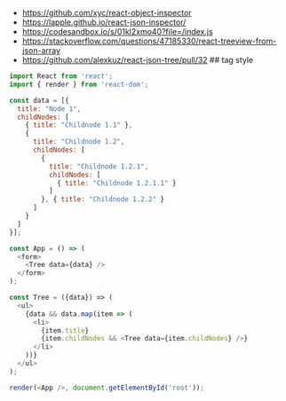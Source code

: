 - https://github.com/xyc/react-object-inspector
- https://lapple.github.io/react-json-inspector/
- https://codesandbox.io/s/01kl2xmo40?file=/index.js
- https://stackoverflow.com/questions/47185330/react-treeview-from-json-array
- https://github.com/alexkuz/react-json-tree/pull/32 ## tag style
```javascript
import React from 'react';
import { render } from 'react-dom';

const data = [{
  title: "Node 1",
  childNodes: [
    { title: "Childnode 1.1" },
    {
      title: "Childnode 1.2",
      childNodes: [
        {
          title: "Childnode 1.2.1",
          childNodes: [
            { title: "Childnode 1.2.1.1" }
          ]
        }, { title: "Childnode 1.2.2" }
      ]
    }
  ]
}];

const App = () => (
  <form>
    <Tree data={data} />
  </form>
);

const Tree = ({data}) => ( 
  <ul>
    {data && data.map(item => (
      <li>
        {item.title}
        {item.childNodes && <Tree data={item.childNodes} />}
      </li>
    ))}
  </ul>
);

render(<App />, document.getElementById('root'));

```
